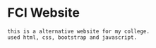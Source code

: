 # FCI Website 
	this is a alternative website for my college.
	used html, css, bootstrap and javascript.

